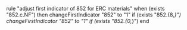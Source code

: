rule "adjust first indicator of 852 for ERC materials"
when
	(exists "852.c.NF")
then 
	changeFirstIndicator "852" to "1" if (exists "852.{8,*}")
	changeFirstIndicator "852" to "1" if (exists "852.{0,*}")
end
